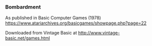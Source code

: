 ### Bombardment

As published in Basic Computer Games (1978)
https://www.atariarchives.org/basicgames/showpage.php?page=22

Downloaded from Vintage Basic at
http://www.vintage-basic.net/games.html

